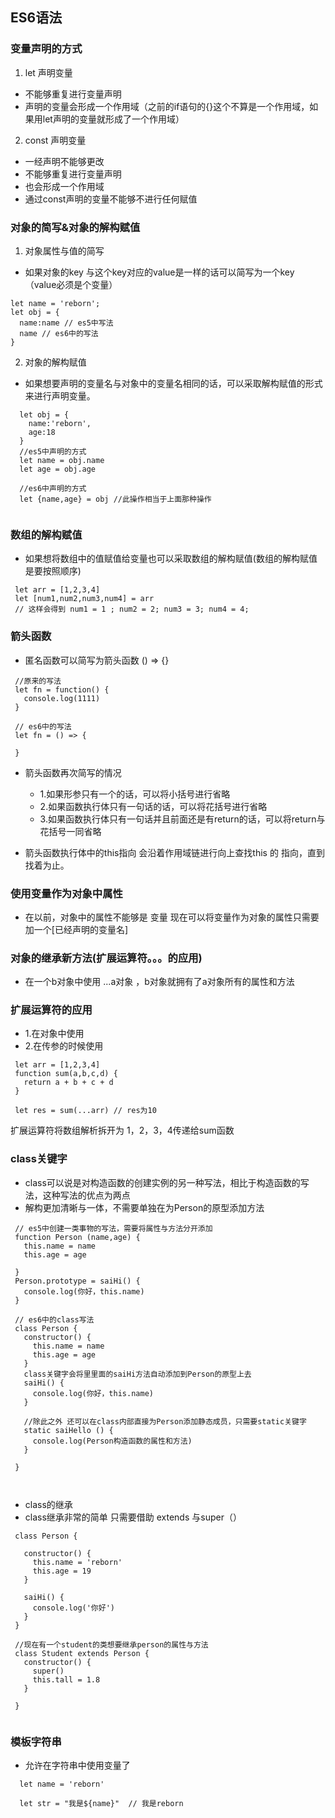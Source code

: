 ## ES6语法

### 变量声明的方式
1. let 声明变量
  - 不能够重复进行变量声明
  - 声明的变量会形成一个作用域（之前的if语句的{}这个不算是一个作用域，如果用let声明的变量就形成了一个作用域）
2. const 声明变量
  - 一经声明不能够更改
  - 不能够重复进行变量声明
  - 也会形成一个作用域
  - 通过const声明的变量不能够不进行任何赋值

### 对象的简写&对象的解构赋值
1. 对象属性与值的简写
  - 如果对象的key 与这个key对应的value是一样的话可以简写为一个key（value必须是个变量）
  ``` 
  let name = 'reborn';
  let obj = {
    name:name // es5中写法
    name // es6中的写法
  }
  ```
2. 对象的解构赋值 
  - 如果想要声明的变量名与对象中的变量名相同的话，可以采取解构赋值的形式来进行声明变量。
  ``` 
    let obj = {
      name:'reborn',
      age:18
    }
    //es5中声明的方式
    let name = obj.name
    let age = obj.age

    //es6中声明的方式
    let {name,age} = obj //此操作相当于上面那种操作
    

  ```

### 数组的解构赋值
 - 如果想将数组中的值赋值给变量也可以采取数组的解构赋值(数组的解构赋值是要按照顺序)
 ``` 
  let arr = [1,2,3,4]
  let [num1,num2,num3,num4] = arr
  // 这样会得到 num1 = 1 ; num2 = 2; num3 = 3; num4 = 4;

 ```
### 箭头函数
 - 匿名函数可以简写为箭头函数 () => {}
 ```
  //原来的写法
  let fn = function() {
    console.log(1111)
  }

  // es6中的写法
  let fn = () => {
    
  }
 ```
 - 箭头函数再次简写的情况
   - 1.如果形参只有一个的话，可以将小括号进行省略
   - 2.如果函数执行体只有一句话的话，可以将花括号进行省略
   - 3.如果函数执行体只有一句话并且前面还是有return的话，可以将return与花括号一同省略

 - 箭头函数执行体中的this指向 会沿着作用域链进行向上查找this 的  指向，直到找着为止。 


### 使用变量作为对象中属性
 - 在以前，对象中的属性不能够是 变量 现在可以将变量作为对象的属性只需要加一个[已经声明的变量名]

### 对象的继承新方法(扩展运算符。。。的应用)
 - 在一个b对象中使用 ...a对象 ，b对象就拥有了a对象所有的属性和方法

###  扩展运算符的应用
 - 1.在对象中使用
 - 2.在传参的时候使用
 ``` 
  let arr = [1,2,3,4]
  function sum(a,b,c,d) {
    return a + b + c + d
  }

  let res = sum(...arr) // res为10 
 ```
 扩展运算符将数组解析拆开为 1，2，3，4传递给sum函数


### class关键字
 - class可以说是对构造函数的创建实例的另一种写法，相比于构造函数的写法，这种写法的优点为两点
  - 解构更加清晰与一体，不需要单独在为Person的原型添加方法

 ```
  // es5中创建一类事物的写法，需要将属性与方法分开添加
  function Person (name,age) {
    this.name = name
    this.age = age

  }
  Person.prototype = saiHi() {
    console.log(你好，this.name)
  }

  // es6中的class写法
  class Person {
    constructor() {
      this.name = name
      this.age = age
    }
    class关键字会将里里面的saiHi方法自动添加到Person的原型上去
    saiHi() {
      console.log(你好，this.name)
    }

    //除此之外 还可以在class内部直接为Person添加静态成员，只需要static关键字
    static saiHello () {
      console.log(Person构造函数的属性和方法)
    }

  }



 ```
- class的继承
 - class继承非常的简单 只需要借助 extends 与super（）
 ```
  class Person {

    constructor() {
      this.name = 'reborn'
      this.age = 19
    }

    saiHi() {
      console.log('你好')
    }
  }

  //现在有一个student的类想要继承person的属性与方法
  class Student extends Person {
    constructor() {
      super()
      this.tall = 1.8
    }

  }


 ```

### 模板字符串
 - 允许在字符串中使用变量了
``` 
  let name = 'reborn'

  let str = "我是${name}"  // 我是reborn
  
```